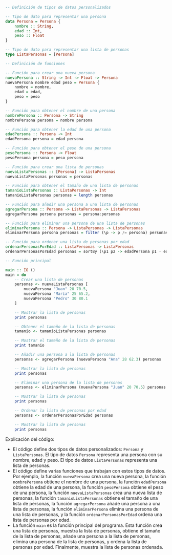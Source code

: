 ```haskell
-- Definición de tipos de datos personalizados

-- Tipo de dato para representar una persona
data Persona = Persona {
    nombre :: String,
    edad :: Int,
    peso :: Float
}

-- Tipo de dato para representar una lista de personas
type ListaPersonas = [Persona]

-- Definición de funciones

-- Función para crear una nueva persona
nuevaPersona :: String -> Int -> Float -> Persona
nuevaPersona nombre edad peso = Persona {
    nombre = nombre,
    edad = edad,
    peso = peso
}

-- Función para obtener el nombre de una persona
nombrePersona :: Persona -> String
nombrePersona persona = nombre persona

-- Función para obtener la edad de una persona
edadPersona :: Persona -> Int
edadPersona persona = edad persona

-- Función para obtener el peso de una persona
pesoPersona :: Persona -> Float
pesoPersona persona = peso persona

-- Función para crear una lista de personas
nuevaListaPersonas :: [Persona] -> ListaPersonas
nuevaListaPersonas personas = personas

-- Función para obtener el tamaño de una lista de personas
tamanioListaPersonas :: ListaPersonas -> Int
tamanioListaPersonas personas = length personas

-- Función para añadir una persona a una lista de personas
agregarPersona :: Persona -> ListaPersonas -> ListaPersonas
agregarPersona persona personas = persona:personas

-- Función para eliminar una persona de una lista de personas
eliminarPersona :: Persona -> ListaPersonas -> ListaPersonas
eliminarPersona persona personas = filter (\p -> p /= persona) personas

-- Función para ordenar una lista de personas por edad
ordenarPersonasPorEdad :: ListaPersonas -> ListaPersonas
ordenarPersonasPorEdad personas = sortBy (\p1 p2 -> edadPersona p1 - edadPersona p2) personas

-- Función principal

main :: IO ()
main = do
    -- Crear una lista de personas
    personas <- nuevaListaPersonas [
        nuevaPersona "Juan" 20 70.5,
        nuevaPersona "María" 25 65.2,
        nuevaPersona "Pedro" 30 80.1
    ]

    -- Mostrar la lista de personas
    print personas

    -- Obtener el tamaño de la lista de personas
    tamanio <- tamanioListaPersonas personas

    -- Mostrar el tamaño de la lista de personas
    print tamanio

    -- Añadir una persona a la lista de personas
    personas <- agregarPersona (nuevaPersona "Ana" 28 62.3) personas

    -- Mostrar la lista de personas
    print personas

    -- Eliminar una persona de la lista de personas
    personas <- eliminarPersona (nuevaPersona "Juan" 20 70.5) personas

    -- Mostrar la lista de personas
    print personas

    -- Ordenar la lista de personas por edad
    personas <- ordenarPersonasPorEdad personas

    -- Mostrar la lista de personas
    print personas
```

Explicación del código:

* El código define dos tipos de datos personalizados: `Persona` y `ListaPersonas`. El tipo de datos `Persona` representa una persona con su nombre, edad y peso. El tipo de datos `ListaPersonas` representa una lista de personas.
* El código define varias funciones que trabajan con estos tipos de datos. Por ejemplo, la función `nuevaPersona` crea una nueva persona, la función `nombrePersona` obtiene el nombre de una persona, la función `edadPersona` obtiene la edad de una persona, la función `pesoPersona` obtiene el peso de una persona, la función `nuevaListaPersonas` crea una nueva lista de personas, la función `tamanioListaPersonas` obtiene el tamaño de una lista de personas, la función `agregarPersona` añade una persona a una lista de personas, la función `eliminarPersona` elimina una persona de una lista de personas, y la función `ordenarPersonasPorEdad` ordena una lista de personas por edad.
* La función `main` es la función principal del programa. Esta función crea una lista de personas, muestra la lista de personas, obtiene el tamaño de la lista de personas, añade una persona a la lista de personas, elimina una persona de la lista de personas, y ordena la lista de personas por edad. Finalmente, muestra la lista de personas ordenada.